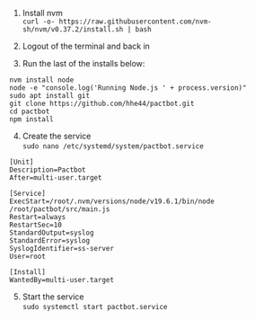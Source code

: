 1. Install nvm<br>
```curl -o- https://raw.githubusercontent.com/nvm-sh/nvm/v0.37.2/install.sh | bash```

2. Logout of the terminal and back in

3. Run the last of the installs below:

```
nvm install node
node -e "console.log('Running Node.js ' + process.version)"
sudo apt install git
git clone https://github.com/hhe44/pactbot.git
cd pactbot
npm install
```

4. Create the service<br>
```sudo nano /etc/systemd/system/pactbot.service```

```
[Unit]
Description=Pactbot
After=multi-user.target

[Service]
ExecStart=/root/.nvm/versions/node/v19.6.1/bin/node /root/pactbot/src/main.js
Restart=always
RestartSec=10
StandardOutput=syslog
StandardError=syslog
SyslogIdentifier=ss-server
User=root

[Install]
WantedBy=multi-user.target
```
5. Start the service<br>
```sudo systemctl start pactbot.service```